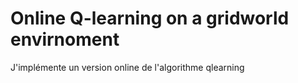 # Online Q-learning on a gridworld envirnoment
J'implémente un version online de l'algorithme qlearning

